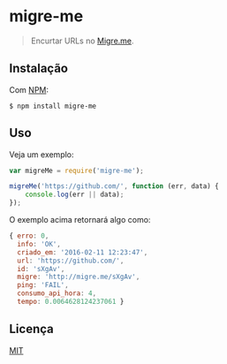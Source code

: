 # migre-me

> Encurtar URLs no [Migre.me](http://migre.me/).

## Instalação

Com [NPM](https://npmjs.com/):

```
$ npm install migre-me
```

## Uso

Veja um exemplo:

```js
var migreMe = require('migre-me');

migreMe('https://github.com/', function (err, data) {
    console.log(err || data);
});
```

O exemplo acima retornará algo como:

```js
{ erro: 0,
  info: 'OK',
  criado_em: '2016-02-11 12:23:47',
  url: 'https://github.com/',
  id: 'sXgAv',
  migre: 'http://migre.me/sXgAv',
  ping: 'FAIL',
  consumo_api_hora: 4,
  tempo: 0.0064628124237061 }
```

## Licença

[MIT](http://theuves.mit-license.org/)

